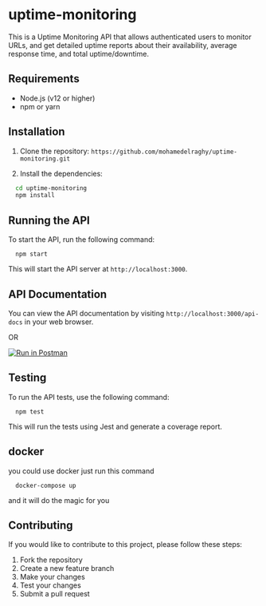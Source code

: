 # uptime-monitoring

This is a Uptime Monitoring API that allows authenticated users to monitor URLs, and get detailed uptime reports about their availability, average response time, and total uptime/downtime.

## Requirements

- Node.js (v12 or higher)
- npm or yarn

## Installation

1. Clone the repository:
  `https://github.com/mohamedelraghy/uptime-monitoring.git`

2. Install the dependencies:
    
  ```bash
    cd uptime-monitoring
    npm install
  ```
  

## Running the API

To start the API, run the following command:

      npm start
    
This will start the API server at `http://localhost:3000`.

## API Documentation

You can view the API documentation by visiting `http://localhost:3000/api-docs` in your web browser.

 OR

[![Run in Postman](https://run.pstmn.io/button.svg)](https://god.gw.postman.com/run-collection/7215796-ba016176-08a9-48e4-8ff8-c713354d014d?action=collection%2Ffork&collection-url=entityId%3D7215796-ba016176-08a9-48e4-8ff8-c713354d014d%26entityType%3Dcollection%26workspaceId%3D81008f9e-6ad1-4807-bbc2-cfaa66b78dd4)

## Testing

To run the API tests, use the following command:

      npm test

This will run the tests using Jest and generate a coverage report.


## docker 

  you could use docker just run this command
  
      docker-compose up

  and it will do the magic for you

## Contributing

If you would like to contribute to this project, please follow these steps:

1. Fork the repository
2. Create a new feature branch
3. Make your changes
4. Test your changes
5. Submit a pull request